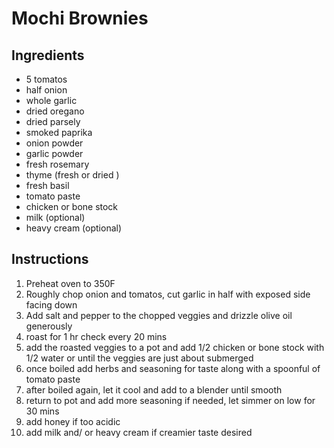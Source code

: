 # Mochi Brownies

## Ingredients 
- 5 tomatos 
- half onion 
- whole garlic 
- dried oregano 
- dried parsely 
- smoked paprika 
- onion powder
- garlic powder
- fresh rosemary 
- thyme (fresh or dried )
- fresh basil  
- tomato paste 
- chicken or bone stock 
- milk (optional)
- heavy cream (optional)


## Instructions
1. Preheat oven to 350F
2. Roughly chop onion and tomatos, cut garlic in half with exposed side facing down
3. Add salt and pepper to the chopped veggies and drizzle olive oil generously 
4. roast for 1 hr check every 20 mins
5. add the roasted veggies to a pot and add 1/2 chicken or bone stock with 1/2 water or until the veggies are just about submerged 
6. once boiled add herbs and seasoning for taste along with a spoonful of tomato paste 
7. after boiled again, let it cool and add to a blender until smooth 
8. return to pot and add more seasoning if needed, let simmer on low for 30 mins 
9. add honey if too acidic
10. add milk and/ or heavy cream if creamier taste desired 


